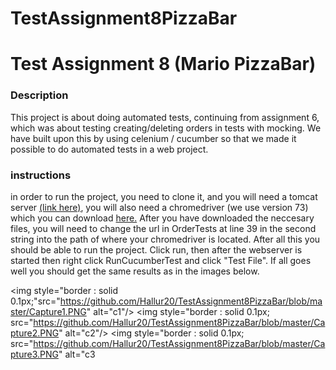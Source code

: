 # TestAssignment8PizzaBar


<h1>Test Assignment 8 (Mario PizzaBar)</h1>

<h3>Description</h3>

<p>This project is about doing automated tests, continuing from assignment 6, which was about testing creating/deleting orders in tests with mocking. We have built upon this by using celenium / cucumber so that we made it possible to do automated tests in a web project.</p>

<h3>instructions</h3>

<p>in order to run the project, you need to clone it, and you will need a tomcat server <a href="https://tomcat.apache.org/download-80.cgi"> (link here)</a>, you will also need a chromedriver (we use version 73) which you can download <a href="http://chromedriver.chromium.org/">here.</a> After you have downloaded the neccesary files, you will need to change the url in OrderTests at line 39 in the second string into the path of where your chromedriver is located. After all this you should be able to run the project. Click run, then after the webserver is started then right click RunCucumberTest and click "Test File". If all goes well you should get the same results as in the images below.</p>

<img style="border : solid 0.1px;"src="https://github.com/Hallur20/TestAssignment8PizzaBar/blob/master/Capture1.PNG" alt="c1"/>
<img style="border : solid 0.1px; src="https://github.com/Hallur20/TestAssignment8PizzaBar/blob/master/Capture2.PNG" alt="c2"/>
<img style="border : solid 0.1px; src="https://github.com/Hallur20/TestAssignment8PizzaBar/blob/master/Capture3.PNG" alt="c3
